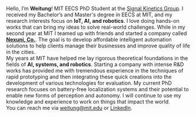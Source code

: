 Hello, I’m **Weitung**! MIT EECS PhD Student at the [Signal Kinetics Group](https://signal-kinetics.media.mit.edu/). I received my Bachelor’s and Master's degree in EECS at MIT, and my research interests focus on **IoT, AI, and robotics**. I love doing hands-on works that can bring my ideas to solve real-world challenges. While in my second year at MIT I teamed up with friends and started a company called [**Nexuni, Co.**](https://www.nexuni.com). The goal is to develop affordable intelligent automation solutions to help clients manage their businesses and improve quality of life in the cities. 
<br>
My years at MIT have helped me lay rigorous theoretical foundations in the fields of **AI, systems, and robotics**. Starting a company with intense R&D works has provided me with tremendous experience in the techniques of rapid prototyping and then integrating these quick creations into the development of various technologies for evaluation. My current PhD research focuses on battery-free localization systems and their potential to enable new forms of perception and autonomy. I will continue to use my knowledge and experience to work on things that impact the world. 
<br>
You can reach me via [weitung@mit.edu](mailto:weitung@mit.edu) or [LinkedIn](https://www.linkedin.com/in/weitung-chen-105222176/).